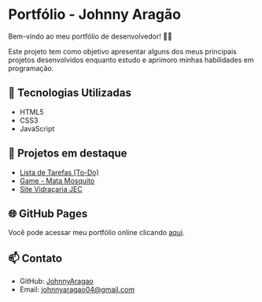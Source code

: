 # Portfólio - Johnny Aragão

Bem-vindo ao meu portfólio de desenvolvedor! 👨‍💻

Este projeto tem como objetivo apresentar alguns dos meus principais projetos desenvolvidos enquanto estudo e aprimoro minhas habilidades em programação.

## 🧰 Tecnologias Utilizadas

- HTML5
- CSS3
- JavaScript

## 📂 Projetos em destaque

- [Lista de Tarefas (To-Do)](https://github.com/JohnnyAragao/TO-DO)
- [Game - Mata Mosquito](https://github.com/JohnnyAragao/mata-mosquito)
- [Site Vidraçaria JEC](https://github.com/JohnnyAragao/vidracaria-JEC)

## 🌐 GitHub Pages

Você pode acessar meu portfólio online clicando [aqui](https://johnnyaragao.github.io/portifolio/).

## 📫 Contato

- GitHub: [JohnnyAragao](https://github.com/JohnnyAragao)
- Email: johnnyaragao04@gmail.com
